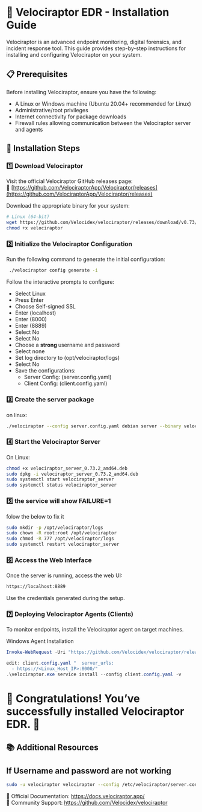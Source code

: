 # 🦖 Velociraptor EDR - Installation Guide  

Velociraptor is an advanced endpoint monitoring, digital forensics, and incident response tool. This guide provides step-by-step instructions for installing and configuring Velociraptor on your system.  

## 📋 Prerequisites  

Before installing Velociraptor, ensure you have the following:  

- A Linux or Windows machine (Ubuntu 20.04+ recommended for Linux)  
- Administrative/root privileges  
- Internet connectivity for package downloads  
- Firewall rules allowing communication between the Velociraptor server and agents  

## 🚀 Installation Steps  

### 1️⃣ **Download Velociraptor**  
Visit the official Velociraptor GitHub releases page:  
🔗 [https://github.com/VelociraptorApp/Velociraptor/releases](https://github.com/VelociraptorApp/Velociraptor/releases)  

Download the appropriate binary for your system:  

```bash
# Linux (64-bit)
wget https://github.com/Velocidex/velociraptor/releases/download/v0.73/velociraptor-v0.73.2-linux-amd64 -O velociraptor
chmod +x velociraptor
```

### 2️⃣ Initialize the Velociraptor Configuration
Run the following command to generate the initial configuration:
```bash
 ./velociraptor config generate -i
```

Follow the interactive prompts to configure:

- Select Linux
- Press Enter
- Choose Self-signed SSL
- Enter (localhost)
- Enter (8000)
- Enter (8889)
- Select No
- Select No
- Choose a <b> strong </b> username and password
- Select none
- Set log directory to (opt/velociraptor/logs)
- Select No
- Save the configurations:
  - Server Config: (server.config.yaml)
  - Client Config: (client.config.yaml)

### 3️⃣ Create the server package
on linux:  
```bash
./velociraptor --config server.config.yaml debian server --binary velociraptor
```

### 4️⃣ Start the Velociraptor Server
On Linux: 
```bash
chmod +x velociraptor_server_0.73.2_amd64.deb
sudo dpkg -i velociraptor_server_0.73.2_amd64.deb
sudo systemctl start velociraptor_server
sudo systemctl status velociraptor_server
```

### 5️⃣ the service will show FAILURE=1
folow the below to fix it
```bash
sudo mkdir -p /opt/velociraptor/logs
sudo chown -R root:root /opt/velociraptor
sudo chmod -R 777 /opt/velociraptor/logs
sudo systemctl restart velociraptor_server
```

### 6️⃣ Access the Web Interface
Once the server is running, access the web UI:


```bash
https://localhost:8889
```
Use the credentials generated during the setup.


### 7️⃣ Deploying Velociraptor Agents (Clients)
To monitor endpoints, install the Velociraptor agent on target machines.

Windows Agent Installation
```powershell
Invoke-WebRequest -Uri "https://github.com/Velocidex/velociraptor/releases/download/v0.73/velociraptor-v0.73.3-windows-amd64.exe" -OutFile "velociraptor.exe"

edit: client.config.yaml "  server_urls:
  - https://<Linux_Host_IP>:8000/"
.\velociraptor.exe service install --config client.config.yaml -v
```
# 🚀 Congratulations! You’ve successfully installed Velociraptor EDR. 🎯



## 📚 Additional Resources

## If Username and password are not working
```bash
sudo -u velociraptor velociraptor --config /etc/velociraptor/server.config.yaml user add admin --role administrator
```
📖 Official Documentation: https://docs.velociraptor.app/ <br>
📢 Community Support: https://github.com/Velocidex/velociraptor
